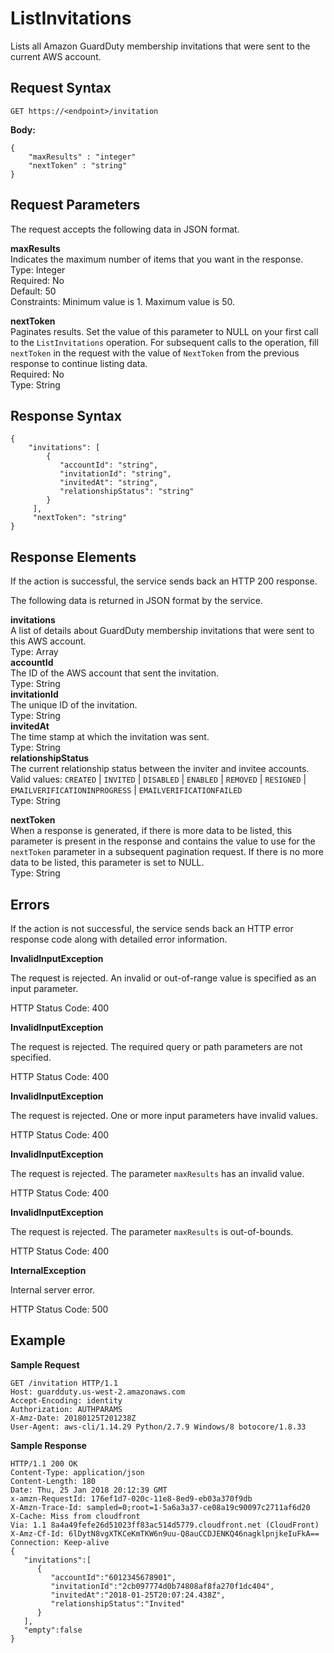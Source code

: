 # ListInvitations<a name="list-invitations"></a>

Lists all Amazon GuardDuty membership invitations that were sent to the current AWS account\.

## Request Syntax<a name="list-invitations-request-syntax"></a>

```
GET https://<endpoint>/invitation
```

**Body:**

```
{
    "maxResults" : "integer"
    "nextToken" : "string"
}
```

## Request Parameters<a name="list-invitations-request-parameters"></a>

The request accepts the following data in JSON format\.

**maxResults**  
Indicates the maximum number of items that you want in the response\.  
Type: Integer  
Required: No  
Default: 50  
Constraints: Minimum value is 1\. Maximum value is 50\.

**nextToken**  
Paginates results\. Set the value of this parameter to NULL on your first call to the `ListInvitations` operation\. For subsequent calls to the operation, fill `nextToken` in the request with the value of `NextToken` from the previous response to continue listing data\.  
Required: No  
Type: String

## Response Syntax<a name="list-invitations-response-syntax"></a>

```
{
    "invitations": [
        {
           "accountId": "string",
           "invitationId": "string",
           "invitedAt": "string",
           "relationshipStatus": "string"
        }
     ],
     "nextToken": "string"
}
```

## Response Elements<a name="list-invitations-response-parameters"></a>

If the action is successful, the service sends back an HTTP 200 response\.

The following data is returned in JSON format by the service\.

**invitations**  
A list of details about GuardDuty membership invitations that were sent to this AWS account\.  
Type: Array    
**accountId**  
The ID of the AWS account that sent the invitation\.  
Type: String  
**invitationId**  
The unique ID of the invitation\.  
Type: String  
**invitedAt**  
The time stamp at which the invitation was sent\.  
Type: String  
**relationshipStatus**  
The current relationship status between the inviter and invitee accounts\. Valid values: `CREATED` \| `INVITED` \| `DISABLED` \| `ENABLED` \| `REMOVED` \| `RESIGNED` \| `EMAILVERIFICATIONINPROGRESS` \| `EMAILVERIFICATIONFAILED`  
Type: String

**nextToken**  
When a response is generated, if there is more data to be listed, this parameter is present in the response and contains the value to use for the `nextToken` parameter in a subsequent pagination request\. If there is no more data to be listed, this parameter is set to NULL\.  
Type: String

## Errors<a name="list-invitations-errors"></a>

If the action is not successful, the service sends back an HTTP error response code along with detailed error information\.

**InvalidInputException**

The request is rejected\. An invalid or out\-of\-range value is specified as an input parameter\.

HTTP Status Code: 400 

**InvalidInputException**

The request is rejected\. The required query or path parameters are not specified\.

HTTP Status Code: 400 

**InvalidInputException**

The request is rejected\. One or more input parameters have invalid values\.

HTTP Status Code: 400 

**InvalidInputException**

The request is rejected\. The parameter `maxResults` has an invalid value\.

HTTP Status Code: 400 

**InvalidInputException**

The request is rejected\. The parameter `maxResults` is out\-of\-bounds\.

HTTP Status Code: 400 

**InternalException**

Internal server error\.

HTTP Status Code: 500 

## Example<a name="list-invitations-example"></a>

**Sample Request**

```
GET /invitation HTTP/1.1
Host: guardduty.us-west-2.amazonaws.com
Accept-Encoding: identity
Authorization: AUTHPARAMS
X-Amz-Date: 20180125T201238Z
User-Agent: aws-cli/1.14.29 Python/2.7.9 Windows/8 botocore/1.8.33
```

**Sample Response**

```
HTTP/1.1 200 OK
Content-Type: application/json
Content-Length: 180
Date: Thu, 25 Jan 2018 20:12:39 GMT
x-amzn-RequestId: 176ef1d7-020c-11e8-8ed9-eb03a370f9db
X-Amzn-Trace-Id: sampled=0;root=1-5a6a3a37-ce08a19c90097c2711af6d20
X-Cache: Miss from cloudfront
Via: 1.1 8a4a49fefe26d51023ff83ac514d5779.cloudfront.net (CloudFront)
X-Amz-Cf-Id: 6lDytN8vgXTKCeKmTKW6n9uu-Q8auCCDJENKQ46nagklpnjkeIuFkA==
Connection: Keep-alive
{  
   "invitations":[  
      {  
         "accountId":"6012345678901",
         "invitationId":"2cb097774d0b74808af8fa270f1dc404",
         "invitedAt":"2018-01-25T20:07:24.438Z",
         "relationshipStatus":"Invited"
      }
   ],
   "empty":false
}
```